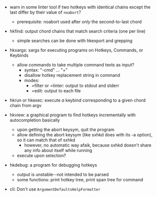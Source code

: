 - warn in some linter tool if two hotkeys with identical chains except the last differ by their value of `noabort`?
  - prerequisite: noabort used after *only* the second-to-last chord

- hkfind: output chord chains that match search criteria (one per line)
  - simple searches can be done with hkexport and grepping
- hkxargs: xargs for executing programs on Hotkeys, Commands, or Keybinds
  - allow commands to take multiple command texts as input?
    - syntax: "-cmd" ... "+"
    - disallow hotkey replacement string in command
    - modes:
      - =filter or =linter: output to stdout and stderr
      - =edit: output to each file
- hkrun or hkexec: execute *a* keybind corresponding to a given chord chain from argv

- hkview: a graphical program to find hotkeys incrementally with autocompletion basically
  - upon getting the abort keysym, quit the program
  - allow defining the abort keysym (like sxhkd does with its -a option), so it can match that of sxhkd
    - however, no automatic way afaik, because sxhkd doesn't share any info about itself while running
  - execute upon selection?

- hkdebug: a program for debugging hotkeys
  - output is unstable--not intended to be parsed
  - some functions: print hotkey tree, print span tree for command

- cli: Don't use `ArgumentDefaultsHelpFormatter`
